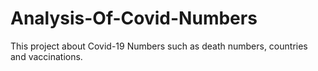 # Analysis-Of-Covid-Numbers
This project about Covid-19 Numbers such as death numbers, countries and vaccinations. 

